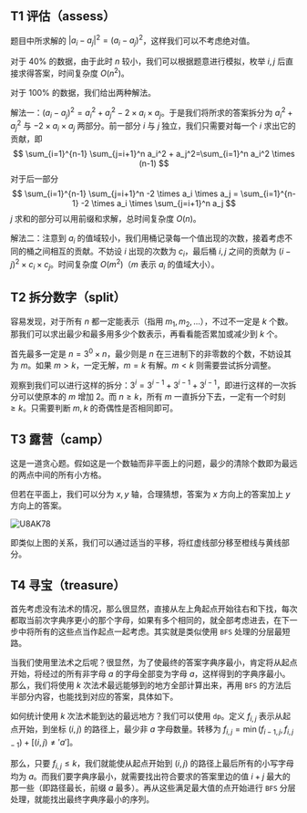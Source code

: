 ## T1 评估（assess）

题目中所求解的 $|a_i - a_j|^2 = (a_i - a_j)^2$，这样我们可以不考虑绝对值。

对于 $40\%$ 的数据，由于此时 $n$ 较小，我们可以根据题意进行模拟，枚举 $i,j$ 后直接求得答案，时间复杂度 $O(n^2)$。

对于 $100\%$ 的数据，我们给出两种解法。

解法一：$(a_i - a_j)^2 = a_i^2 + a_j^2 - 2 \times a_i \times a_j$。于是我们将所求的答案拆分为 $a_i^2 + a_j^2$ 与 $-2 \times a_i \times a_j$ 两部分。前一部分 $i$ 与 $j$ 独立，我们只需要对每一个 $i$ 求出它的贡献，即
$$
\sum_{i=1}^{n-1} \sum_{j=i+1}^n a_i^2 + a_j^2=\sum_{i=1}^n a_i^2 \times (n-1)
$$
对于后一部分
$$
\sum_{i=1}^{n-1} \sum_{j=i+1}^n -2 \times a_i \times a_j = \sum_{i=1}^{n-1} -2 \times a_i \times  \sum_{j=i+1}^n a_j
$$
$j$ 求和的部分可以用前缀和求解，总时间复杂度 $O(n)$。

解法二：注意到 $a_i$ 的值域较小，我们用桶记录每一个值出现的次数，接着考虑不同的桶之间相互的贡献。不妨设 $i$ 出现的次数为 $c_i$，最后桶 $i,j$ 之间的贡献为 $(i-j)^2 \times c_i \times c_j$。时间复杂度 $O(m^2)$（$m$ 表示 $a_i$ 的值域大小）。



## T2 拆分数字（split）

容易发现，对于所有 $n$ 都一定能表示（指用 $m_1,m_2,...$），不过不一定是 $k$ 个数。那我们可以求出最少和最多用多少个数表示，再看看能否累加或减少到 $k$ 个。

首先最多一定是 $n = 3^0 \times n$，最少则是 $n$ 在三进制下的非零数的个数，不妨设其为 $m$。如果 $m > k$，一定无解，$m = k$ 有解。$m < k$ 则需要尝试拆分调整。

观察到我们可以进行这样的拆分：$3^i = 3^{i-1} + 3^{i-1} + 3^{i-1}$，即进行这样的一次拆分可以使原本的 $m$ 增加 $2$。而 $n \ge k$，所有 $m$ 一直拆分下去，一定有一个时刻 $\ge k$。只需要判断 $m,k$ 的奇偶性是否相同即可。



## T3 露营（camp）

这是一道贪心题。假如这是一个数轴而非平面上的问题，最少的清除个数即为最远的两点中间的所有小方格。

但若在平面上，我们可以分为 $x,y$ 轴，合理猜想，答案为 $x$ 方向上的答案加上 $y$ 方向上的答案。

![U8AK78](E:\模拟赛组题\普及组\1\solution\T3.jpg)

即类似上图的关系，我们可以通过适当的平移，将红虚线部分移至橙线与黄线部分。



## T4 寻宝（treasure）

首先考虑没有法术的情况，那么很显然，直接从左上角起点开始往右和下找，每次都取当前次字典序更小的那个字母，如果有多个相同的，就全部考虑进去，在下一步中将所有的这些点当作起点一起考虑。其实就是类似使用 `BFS` 处理的分层最短路。

当我们使用里法术之后呢？很显然，为了使最终的答案字典序最小，肯定将从起点开始，将经过的所有非字母 $a$ 的字母全部变为字母 $a$，这样得到的字典序最小。那么，我们将使用 $k$ 次法术最远能够到的地方全部计算出来，再用 `BFS` 的方法后半部分内容，也能找到对应的答案，具体如下。

如何统计使用 $k$ 次法术能到达的最远地方？我们可以使用 `dp`。定义 $f_{i,j}$ 表示从起点开始，到坐标 $(i,j)$ 的路径上，最少非 $a$ 字母数量。转移为 $f_{i,j} = \min(f_{i-1,j},f_{i,j-1}) + [(i,j) \not= 'a']$。

那么，只要 $f_{i,j} \le k$，我们就能使从起点开始到 $(i,j)$ 的路径上最后所有的小写字母均为 $a$。而我们要字典序最小，就需要找出符合要求的答案里边的值 $i+j$ 最大的那一些（即路径最长，前缀 $a$ 最多）。再从这些满足最大值的点开始进行 `BFS` 分层处理，就能找出最终字典序最小的序列。